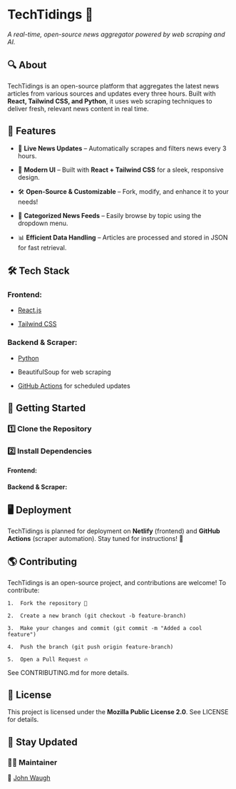 **TechTidings** 📰
===================

_A real-time, open-source news aggregator powered by web scraping and AI._

**🔍 About**
------------

TechTidings is an open-source platform that aggregates the latest news articles from various sources and updates every three hours. Built with **React, Tailwind CSS, and Python**, it uses web scraping techniques to deliver fresh, relevant news content in real time.

**🚀 Features**
---------------

*   📰 **Live News Updates** – Automatically scrapes and filters news every 3 hours.
    
*   🎨 **Modern UI** – Built with **React + Tailwind CSS** for a sleek, responsive design.
    
*   🛠 **Open-Source & Customizable** – Fork, modify, and enhance it to your needs!
    
*   🔗 **Categorized News Feeds** – Easily browse by topic using the dropdown menu.
    
*   📊 **Efficient Data Handling** – Articles are processed and stored in JSON for fast retrieval.
    

**🛠 Tech Stack**
-----------------

### **Frontend:**

*   [React.js](https://reactjs.org/)
    
*   [Tailwind CSS](https://tailwindcss.com/)
    

### **Backend & Scraper:**

*   [Python](https://www.python.org/)
    
*   BeautifulSoup for web scraping
    
*   [GitHub Actions](https://github.com/features/actions) for scheduled updates


**🚀 Getting Started**
----------------------

### **1️⃣ Clone the Repository**



### **2️⃣ Install Dependencies**

#### Frontend:



#### Backend & Scraper:



**🖥 Deployment**
-----------------

TechTidings is planned for deployment on **Netlify** (frontend) and **GitHub Actions** (scraper automation). Stay tuned for instructions! 🚀

**🌎 Contributing**
-------------------

TechTidings is an open-source project, and contributions are welcome! To contribute:

    1.  Fork the repository 🍴
    
    2.  Create a new branch (git checkout -b feature-branch)
    
    3.  Make your changes and commit (git commit -m "Added a cool feature")
    
    4.  Push the branch (git push origin feature-branch)
    
    5.  Open a Pull Request 🔥
    

See CONTRIBUTING.md for more details.

**📜 License**
--------------

This project is licensed under the **Mozilla Public License 2.0**. See LICENSE for details.

**📢 Stay Updated**
-------------------


### **👨‍💻 Maintainer**

👤 [John Waugh](https://github.com/johnwaugh1)

